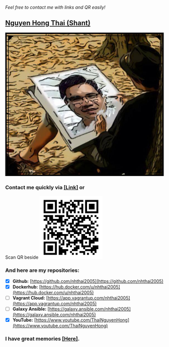 *Feel free to contact me with links and QR easily!*

## [Nguyen Hong Thai (Shant)](https://nhthai2005.github.io/souvenir)
[![Hong-Thai Nguyen](data/Nguyen_Hong_Thai_Souvenir.jpeg)](data/Thai_Nguyen_Hong.vcf)

### Contact me quickly via [\[Link\]](https://nhthai2005.github.io/contacts.htm) or
Scan QR beside
[![Nguyen Hong Thai - Contact - QR](data/Nguyen_Hong_Thai_contacts_QR.png "My contacts")](https://nhthai2005.github.io/contacts.htm)

### And here are my repositories:
* [x] **Github:** [https://github.com/nhthai2005](https://github.com/nhthai2005)
*	[x] **Dockerhub:** [https://hub.docker.com/u/nhthai2005](https://hub.docker.com/u/nhthai2005)
*	[ ] **Vagrant Cloud:** [https://app.vagrantup.com/nhthai2005](https://app.vagrantup.com/nhthai2005)
*	[ ] **Galaxy Ansible:** [https://galaxy.ansible.com/nhthai2005](https://galaxy.ansible.com/nhthai2005)
*	[x] **YouTube:** [https://www.youtube.com/ThaiNguyenHong](https://www.youtube.com/ThaiNguyenHong)

### I have great memories [\[Here\]](https://nhthai2005.github.io/souvenir).
